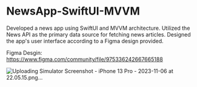 # NewsApp-SwiftUI-MVVM

Developed a news app using SwiftUI and MVVM architecture.
Utilized the News API as the primary data source for fetching news articles.
Designed the app's user interface according to a Figma design provided.

Figma Desgin: https://www.figma.com/community/file/975336242667665188

![Uploading Simulator Screenshot - iPhone 13 Pro - 2023-11-06 at 22.05.15.png…]()
